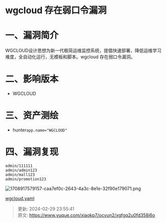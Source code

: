 # wgcloud 存在弱口令漏洞

# 一、漏洞简介
WGCLOUD设计思想为新一代极简运维监控系统，提倡快速部署，降低运维学习难度，全自动化运行，无模板和脚本。wgcloud 存在弱口令漏洞。

# 二、影响版本
+ WGCLOUD

# 三、资产测绘
+ hunter`app.name="WGCLOUD"`

# 四、漏洞复现
```plain
admin/111111
admin/admin123
admin/mall123
admin/promotion123
```

![1708917579157-caa7ef0c-2643-4a3c-8e1e-32f90e179071.png](./img/UvieiqQPBxxJVlH7/1708917579157-caa7ef0c-2643-4a3c-8e1e-32f90e179071-556641.png)

[wgcloud.yaml](https://www.yuque.com/attachments/yuque/0/2024/yaml/1622799/1709222141179-a4f038b2-589b-4f05-a78e-dbe4f397f14f.yaml)



> 更新: 2024-02-29 23:55:41  
> 原文: <https://www.yuque.com/xiaokp7/ocvun2/xgfgq2u0fd358i6o>